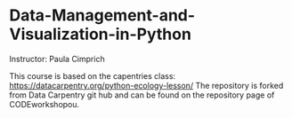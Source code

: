 # Data-Management-and-Visualization-in-Python

Instructor: Paula Cimprich

This course is based on the capentries class:  https://datacarpentry.org/python-ecology-lesson/
The repository is forked from Data Carpentry git hub and can be found on the repository page of CODEworkshopou.

